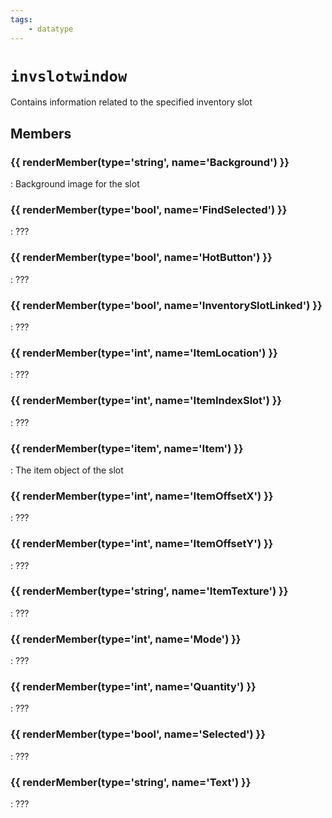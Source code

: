 ```yaml
---
tags:
    - datatype
---
```

# `invslotwindow`

<!--dt-desc-start-->
Contains information related to the specified inventory slot
<!--dt-desc-end-->
## Members
<!--dt-members-start-->
### {{ renderMember(type='string', name='Background') }}

:   Background image for the slot

### {{ renderMember(type='bool', name='FindSelected') }}

:   ???

### {{ renderMember(type='bool', name='HotButton') }}

:   ???

### {{ renderMember(type='bool', name='InventorySlotLinked') }}

:   ???

### {{ renderMember(type='int', name='ItemLocation') }}

:   ???

### {{ renderMember(type='int', name='ItemIndexSlot') }}

:   ???

### {{ renderMember(type='item', name='Item') }}

:   The item object of the slot

### {{ renderMember(type='int', name='ItemOffsetX') }}

:   ???

### {{ renderMember(type='int', name='ItemOffsetY') }}

:   ???

### {{ renderMember(type='string', name='ItemTexture') }}

:   ???

### {{ renderMember(type='int', name='Mode') }}

:   ???

### {{ renderMember(type='int', name='Quantity') }}

:   ???

### {{ renderMember(type='bool', name='Selected') }}

:   ???

### {{ renderMember(type='string', name='Text') }}

:   ???
<!--dt-members-end-->
<!--dt-linkrefs-start-->
[bool]: datatype-bool.md
[int]: datatype-int.md
[item]: datatype-item.md
[string]: datatype-string.md
<!--dt-linkrefs-end-->
